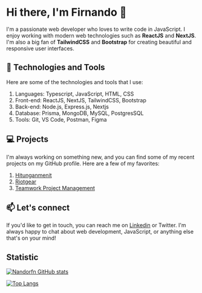# Hi there, I'm Firnando 👋


I'm a passionate web developer who loves to write code in JavaScript. I enjoy working with modern web technologies such as **ReactJS** and **NextJS**. I'm also a big fan of **TailwindCSS** and **Bootstrap** for creating beautiful and responsive user interfaces.

## 🧰 Technologies and Tools
Here are some of the technologies and tools that I use:

1. Languages: Typescript, JavaScript, HTML, CSS  
2. Front-end: ReactJS, NextJS, TailwindCSS, Bootstrap  
3. Back-end: Node.js, Express.js, Nextjs  
4. Database: Prisma, MongoDB, MySQL, PostgresSQL  
5. Tools: Git, VS Code, Postman, Figma  

## 💻 Projects
I'm always working on something new, and you can find some of my recent projects on my GitHub profile. Here are a few of my favorites:

1. [Hitunganmenit](https://hitungan-menit-nandorfn.vercel.app/)
2. [Riotgear](https://riotgear.vercel.app/)
3. [Teamwork Project Management](https://teamwork-nandorfn.vercel.app/)

## 📫 Let's connect
If you'd like to get in touch, you can reach me on [Linkedin](https://www.linkedin.com/in/roqman-firnando-995235206) or Twitter. I'm always happy to chat about web development, JavaScript, or anything else that's on your mind!

## Statistic
[![Nandorfn GitHub stats](https://github-readme-stats.vercel.app/api?username=nandorfn)](https://github.com/nandorfn/readme)

[![Top Langs](https://github-readme-stats.vercel.app/api/top-langs/?username=nandorfn&size_weight=0.5&count_weight=0.5)](https://github.com/nandorfn/readme)
